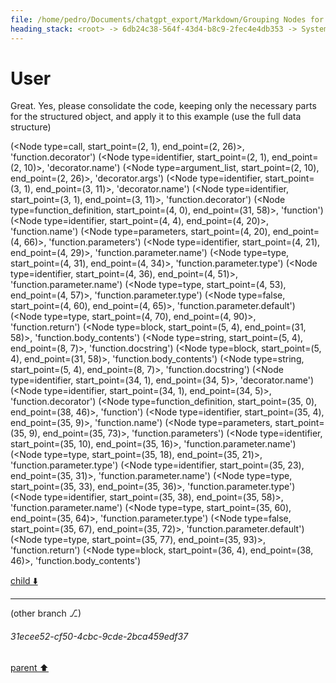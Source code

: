 ```yaml
---
file: /home/pedro/Documents/chatgpt_export/Markdown/Grouping Nodes for Analysis.md
heading_stack: <root> -> 6db24c38-564f-43d4-b8c9-2fec4e4db353 -> System -> 2953287f-20e5-44fb-a584-4bfe4f961bbb -> System -> aaa23f50-fb72-4433-a7f7-075d9fdfe0f3 -> User -> b5e935e4-8ecf-4850-ac07-4d63ba79b17e -> Assistant -> ad08acfc-210e-4de6-8495-802cfd6644c0 -> Assistant -> 58d33044-a31f-4722-880d-41adf2e0d2e9 -> Tool -> 9a8e14e9-c1db-4b63-9860-668ca3c413e6 -> Assistant -> aaa20cb6-bdc0-41ca-b038-b00cfecd1334 -> User -> f356137c-fbe2-438d-87bb-9695d4112c6c -> Assistant -> d7ff89f8-b73e-4302-af13-473e623c04d9 -> Assistant -> 8df1bdf2-c2ab-45fe-8f3c-29e899a2be79 -> Tool -> f9188ff9-69b8-4c8b-9f72-46698e2fed91 -> Assistant -> a486650a-5d1b-44dd-a66a-ecbb8f23cf42 -> Assistant -> 7fdad3d6-7b6d-4d3c-8450-6f8525f549d8 -> Tool -> 7c2665d3-04a1-463c-96b6-5fe58821ab2f -> Assistant -> aaa2d1fe-01f1-415d-a411-8207fa5fc1ac -> User -> f381d9d6-d4ba-4a39-aee9-5fe0ada66351 -> Assistant -> 08f84522-f933-4eb5-a3ee-545e563022a4 -> Assistant -> 67db0ed6-ee08-4988-ad9f-f19485da0924 -> Tool -> c855f4d9-51a4-4004-9177-c2a2991bac50 -> Assistant -> aaa21fdf-f794-428e-b18e-0a5da141e948 -> User -> 1b40b10b-55f0-4dc2-a8c7-de2fc63cd84e -> Assistant -> aaa24d94-a27f-490b-80ab-67ef86010eb1 -> User
---
```

# User

Great. Yes, please consolidate the code, keeping only the necessary parts for the structured object, and apply it to this example (use the full data structure)

(<Node type=call, start_point=(2, 1), end_point=(2, 26)>, 'function.decorator')
(<Node type=identifier, start_point=(2, 1), end_point=(2, 10)>, 'decorator.name')
(<Node type=argument_list, start_point=(2, 10), end_point=(2, 26)>, 'decorator.args')
(<Node type=identifier, start_point=(3, 1), end_point=(3, 11)>, 'decorator.name')
(<Node type=identifier, start_point=(3, 1), end_point=(3, 11)>, 'function.decorator')
(<Node type=function_definition, start_point=(4, 0), end_point=(31, 58)>, 'function')
(<Node type=identifier, start_point=(4, 4), end_point=(4, 20)>, 'function.name')
(<Node type=parameters, start_point=(4, 20), end_point=(4, 66)>, 'function.parameters')
(<Node type=identifier, start_point=(4, 21), end_point=(4, 29)>, 'function.parameter.name')
(<Node type=type, start_point=(4, 31), end_point=(4, 34)>, 'function.parameter.type')
(<Node type=identifier, start_point=(4, 36), end_point=(4, 51)>, 'function.parameter.name')
(<Node type=type, start_point=(4, 53), end_point=(4, 57)>, 'function.parameter.type')
(<Node type=false, start_point=(4, 60), end_point=(4, 65)>, 'function.parameter.default')
(<Node type=type, start_point=(4, 70), end_point=(4, 90)>, 'function.return')
(<Node type=block, start_point=(5, 4), end_point=(31, 58)>, 'function.body_contents')
(<Node type=string, start_point=(5, 4), end_point=(8, 7)>, 'function.docstring')
(<Node type=block, start_point=(5, 4), end_point=(31, 58)>, 'function.body_contents')
(<Node type=string, start_point=(5, 4), end_point=(8, 7)>, 'function.docstring')
(<Node type=identifier, start_point=(34, 1), end_point=(34, 5)>, 'decorator.name')
(<Node type=identifier, start_point=(34, 1), end_point=(34, 5)>, 'function.decorator')
(<Node type=function_definition, start_point=(35, 0), end_point=(38, 46)>, 'function')
(<Node type=identifier, start_point=(35, 4), end_point=(35, 9)>, 'function.name')
(<Node type=parameters, start_point=(35, 9), end_point=(35, 73)>, 'function.parameters')
(<Node type=identifier, start_point=(35, 10), end_point=(35, 16)>, 'function.parameter.name')
(<Node type=type, start_point=(35, 18), end_point=(35, 21)>, 'function.parameter.type')
(<Node type=identifier, start_point=(35, 23), end_point=(35, 31)>, 'function.parameter.name')
(<Node type=type, start_point=(35, 33), end_point=(35, 36)>, 'function.parameter.type')
(<Node type=identifier, start_point=(35, 38), end_point=(35, 58)>, 'function.parameter.name')
(<Node type=type, start_point=(35, 60), end_point=(35, 64)>, 'function.parameter.type')
(<Node type=false, start_point=(35, 67), end_point=(35, 72)>, 'function.parameter.default')
(<Node type=type, start_point=(35, 77), end_point=(35, 93)>, 'function.return')
(<Node type=block, start_point=(36, 4), end_point=(38, 46)>, 'function.body_contents')


[child ⬇️](#31ecee52-cf50-4cbc-9cde-2bca459edf37)

---

(other branch ⎇)
###### 31ecee52-cf50-4cbc-9cde-2bca459edf37
[parent ⬆️](#aaa24d94-a27f-490b-80ab-67ef86010eb1)
